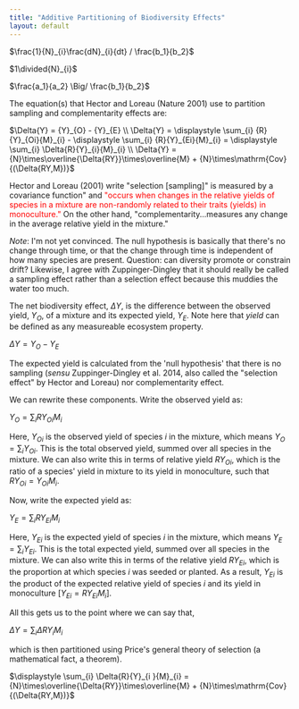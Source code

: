 ```yaml
---
title: "Additive Partitioning of Biodiversity Effects"
layout: default
---
```




$\frac{1}{N}_{i}\frac{dN}_{i}{dt} / \frac{b_1}{b_2}$

$1\divided{N}_{i}$

  $\frac{a_1}{a_2} \Big/ \frac{b_1}{b_2}$

The equation(s) that Hector and Loreau (Nature 2001) use to partition sampling and complementarity effects are:

$\Delta{Y} = {Y}_{O} - {Y}_{E}  \\ \Delta{Y} = \displaystyle \sum_{i} {R}{Y}_{Oi}{M}_{i} - \displaystyle \sum_{i} {R}{Y}_{Ei}{M}_{i} = \displaystyle \sum_{i} \Delta{R}{Y}_{i}{M}_{i} \\ \Delta{Y} =  {N}\times\overline{\Delta{RY}}\times\overline{M} + {N}\times\mathrm{Cov}{(\Delta{RY,M})}$

Hector and Loreau (2001) write "selection [sampling]" is measured by a covariance function" and <span style="color:red">"occurs when changes in the relative yields of species in a mixture are non-randomly related to their traits (yields) in monoculture."</span> On the other hand, "complementarity...measures any change in the average relative yield in the mixture."

*Note*: I'm not yet convinced. The null hypothesis is basically that there's no change through time, or that the change through time is independent of how many species are present. Question: can diversity promote or constrain drift? Likewise, I agree with Zuppinger-Dingley that it should really be called a sampling effect rather than a selection effect because this muddies the water too much.

The net biodiversity effect, $\Delta{Y}$, is the difference between the observed yield, ${Y}_{O}$, of a mixture and its expected yield, ${Y}_{E}$. Note here that *yield* can be defined as any measureable ecosystem property.

$\Delta{Y} = {Y}_{O} - {Y}_{E}$

The expected yield is calculated from the 'null hypothesis' that there is no sampling (*sensu* Zuppinger-Dingley et al. 2014, also called the "selection effect" by Hector and Loreau) nor complementarity effect.

We can rewrite these components. Write the observed yield as:

${Y}_{O} = \displaystyle \sum_{i} {R}{Y}_{Oi}{M}_{i}$

Here, ${Y}_{Oi}$ is the observed yield of species *i* in the mixture, which means ${Y}_{O} = \displaystyle \sum_{i} {Y}_{Oi}$. This is the total observed yield, summed over all species in the mixture. We can also write this in terms of relative yield ${R}{Y}_{Oi}$, which is the ratio of a species' yield in mixture to its yield in monoculture, such that ${R}{Y}_{Oi} = {Y}_{Oi}{M}_{i}$.

Now, write the expected yield as:

${Y}_{E} = \displaystyle \sum_{i} {R}{Y}_{Ei}{M}_{i}$

Here, ${Y}_{Ei}$ is the expected yield of species *i* in the mixture, which means ${Y}_{E} = \displaystyle \sum_{i} {Y}_{Ei}$. This is the total expected yield, summed over all species in the mixture. We can also write this in terms of the relative yield ${R}{Y}_{Ei}$, which is the proportion at which species *i* was seeded or planted. As a result, ${Y}_{Ei}$ is the product of the expected relative yield of species *i* and its yield in monoculture [${Y}_{Ei}={R}{Y}_{Ei}{M}_{i}$].

All this gets us to the point where we can say that,

$\Delta{Y} = \displaystyle \sum_{i} \Delta{R}{Y}_{i}{M}_{i}$

which is then partitioned using Price's general theory of selection (a mathematical fact, a theorem).

$\displaystyle \sum_{i} \Delta{R}{Y}_{i }{M}_{i} =  {N}\times\overline{\Delta{RY}}\times\overline{M} + {N}\times\mathrm{Cov}{(\Delta{RY,M})}$
